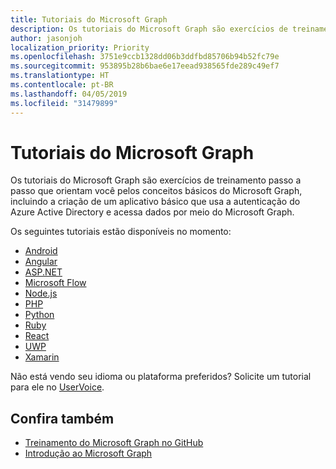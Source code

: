 ```yaml
---
title: Tutoriais do Microsoft Graph
description: Os tutoriais do Microsoft Graph são exercícios de treinamento passo a passo que orientam você pelos conceitos básicos do Microsoft Graph, incluindo a criação de um aplicativo básico que usa a autenticação do Azure Active Directory e acessa dados por meio do Microsoft Graph.
author: jasonjoh
localization_priority: Priority
ms.openlocfilehash: 3751e9ccb1328dd06b3ddfbd85706b94b52fc79e
ms.sourcegitcommit: 953895b28b6bae6e17eead938565fde289c49ef7
ms.translationtype: HT
ms.contentlocale: pt-BR
ms.lasthandoff: 04/05/2019
ms.locfileid: "31479899"
---
```

# <a name="microsoft-graph-tutorials"></a>Tutoriais do Microsoft Graph

Os tutoriais do Microsoft Graph são exercícios de treinamento passo a passo que orientam você pelos conceitos básicos do Microsoft Graph, incluindo a criação de um aplicativo básico que usa a autenticação do Azure Active Directory e acessa dados por meio do Microsoft Graph.

Os seguintes tutoriais estão disponíveis no momento:

- [Android](/graph/tutorials/android)
- [Angular](/graph/tutorials/angular)
- [ASP.NET](/graph/tutorials/aspnet)
- [Microsoft Flow](/graph/tutorials/flow)
- [Node.js](/graph/tutorials/node)
- [PHP](/graph/tutorials/php)
- [Python](/graph/tutorials/python)
- [Ruby](/graph/tutorials/ruby)
- [React](/graph/tutorials/react)
- [UWP](/graph/tutorials/uwp)
- [Xamarin](/graph/tutorials/xamarin)

Não está vendo seu idioma ou plataforma preferidos? Solicite um tutorial para ele no [UserVoice](https://officespdev.uservoice.com/forums/224641-feature-requests-and-feedback/category/101632-microsoft-graph-o365-rest-apis).

## <a name="see-also"></a>Confira também

- [Treinamento do Microsoft Graph no GitHub](https://github.com/microsoftgraph?utf8=%E2%9C%93&q=msgraph-training&type=&language=)
- [Introdução ao Microsoft Graph](https://developer.microsoft.com/graph/get-started)
